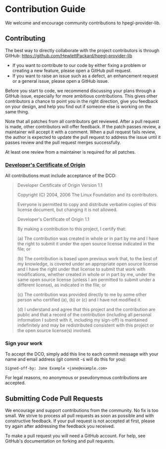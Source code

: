 # Contribution Guide 

We welcome and encourage community contributions to hpegl-provider-lib.

## Contributing

The best way to directly collaborate with the project contributors is through GitHub: <https://github.com/HewlettPackard/hpegl-provider-lib>

* If you want to contribute to our code by either fixing a problem or creating a new feature, please open a GitHub pull request.
* If you want to raise an issue such as a defect, an enhancement request or a general issue, please open a GitHub issue.

Before you start to code, we recommend discussing your plans through a GitHub issue, especially for more ambitious contributions. This gives other contributors a chance to point you in the right direction, give you feedback on your design, and help you find out if someone else is working on the same thing.

Note that all patches from all contributors get reviewed.
After a pull request is made, other contributors will offer feedback. If the patch passes review, a maintainer will accept it with a comment.
When a pull request fails review, the author is expected to update the pull request to address the issue until it passes review and the pull request merges successfully.

At least one review from a maintainer is required for all patches.

### [Developer's Certificate of Origin](https://developercertificate.org/)

All contributions must include acceptance of the DCO:

>Developer Certificate of Origin
>Version 1.1
>
>Copyright (C) 2004, 2006 The Linux Foundation and its contributors.
>
>Everyone is permitted to copy and distribute verbatim copies of this
>license document, but changing it is not allowed.
>
>
>Developer's Certificate of Origin 1.1
>
>By making a contribution to this project, I certify that:
>
>(a) The contribution was created in whole or in part by me and I
>    have the right to submit it under the open source license
>    indicated in the file; or
>
>(b) The contribution is based upon previous work that, to the best
>    of my knowledge, is covered under an appropriate open source
>    license and I have the right under that license to submit that
>    work with modifications, whether created in whole or in part
>    by me, under the same open source license (unless I am
>    permitted to submit under a different license), as indicated
>    in the file; or
>
>(c) The contribution was provided directly to me by some other
>    person who certified (a), (b) or (c) and I have not modified
>    it.
>
>(d) I understand and agree that this project and the contribution
>    are public and that a record of the contribution (including all
>    personal information I submit with it, including my sign-off) is
>    maintained indefinitely and may be redistributed consistent with
>    this project or the open source license(s) involved.

### Sign your work

To accept the DCO, simply add this line to each commit message with your
name and email address (git commit -s will do this for you):

    Signed-off-by: Jane Example <jane@example.com>

For legal reasons, no anonymous or pseudonymous contributions are
accepted.

## Submitting Code Pull Requests

We encourage and support contributions from the community. No fix is too
small. We strive to process all pull requests as soon as possible and
with constructive feedback. If your pull request is not accepted at
first, please try again after addressing the feedback you received.

To make a pull request you will need a GitHub account. For help, see
GitHub's documentation on forking and pull requests.
